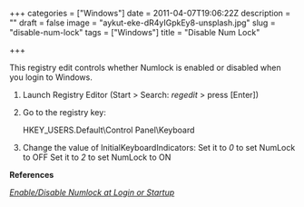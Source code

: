 +++
categories = ["Windows"]
date = 2011-04-07T19:06:22Z
description = ""
draft = false
image = "aykut-eke-dR4yIGpkEy8-unsplash.jpg"
slug = "disable-num-lock"
tags = ["Windows"]
title = "Disable Num Lock"

+++

This registry edit controls whether Numlock is enabled or disabled when you login to Windows.

1.  Launch Registry Editor
    (Start > Search: _regedit_ > press \[Enter\])
2.  Go to the registry key:

    HKEY_USERS\.Default\Control Panel\Keyboard

3.  Change the value of InitialKeyboardIndicators:
    Set it to _0_ to set NumLock to OFF
    Set it to _2_ to set NumLock to ON

**References**

[_Enable/Disable Numlock at Login or Startup_](http://www.technipages.com/enabledisable-numlock-at-login-or-startup.html)